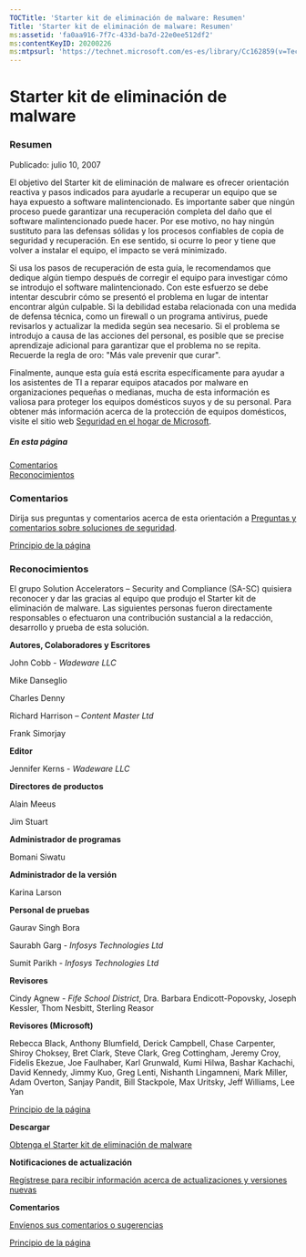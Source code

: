 ```yaml
---
TOCTitle: 'Starter kit de eliminación de malware: Resumen'
Title: 'Starter kit de eliminación de malware: Resumen'
ms:assetid: 'fa0aa916-7f7c-433d-ba7d-22e0ee512df2'
ms:contentKeyID: 20200226
ms:mtpsurl: 'https://technet.microsoft.com/es-es/library/Cc162859(v=TechNet.10)'
---
```


Starter kit de eliminación de malware
=====================================

### Resumen

Publicado: julio 10, 2007

El objetivo del Starter kit de eliminación de malware es ofrecer orientación reactiva y pasos indicados para ayudarle a recuperar un equipo que se haya expuesto a software malintencionado. Es importante saber que ningún proceso puede garantizar una recuperación completa del daño que el software malintencionado puede hacer. Por ese motivo, no hay ningún sustituto para las defensas sólidas y los procesos confiables de copia de seguridad y recuperación. En ese sentido, si ocurre lo peor y tiene que volver a instalar el equipo, el impacto se verá minimizado.

Si usa los pasos de recuperación de esta guía, le recomendamos que dedique algún tiempo después de corregir el equipo para investigar cómo se introdujo el software malintencionado. Con este esfuerzo se debe intentar descubrir cómo se presentó el problema en lugar de intentar encontrar algún culpable. Si la debilidad estaba relacionada con una medida de defensa técnica, como un firewall o un programa antivirus, puede revisarlos y actualizar la medida según sea necesario. Si el problema se introdujo a causa de las acciones del personal, es posible que se precise aprendizaje adicional para garantizar que el problema no se repita. Recuerde la regla de oro: "Más vale prevenir que curar".

Finalmente, aunque esta guía está escrita específicamente para ayudar a los asistentes de TI a reparar equipos atacados por malware en organizaciones pequeñas o medianas, mucha de esta información es valiosa para proteger los equipos domésticos suyos y de su personal. Para obtener más información acerca de la protección de equipos domésticos, visite el sitio web [Seguridad en el hogar de Microsoft](http://go.microsoft.com/fwlink/?linkid=42641).

##### En esta página

[](#ecae)[Comentarios](#ecae)  
[](#ebae)[Reconocimientos](#ebae)

### Comentarios

Dirija sus preguntas y comentarios acerca de esta orientación a [Preguntas y comentarios sobre soluciones de seguridad](mailto:secwish@microsoft.com?subject=malware%20removal%20starter%20kit).

[](#mainsection)[Principio de la página](#mainsection)

### Reconocimientos

El grupo Solution Accelerators – Security and Compliance (SA-SC) quisiera reconocer y dar las gracias al equipo que produjo el Starter kit de eliminación de malware. Las siguientes personas fueron directamente responsables o efectuaron una contribución sustancial a la redacción, desarrollo y prueba de esta solución.

**Autores, Colaboradores y Escritores**

John Cobb - *Wadeware LLC*

Mike Danseglio

Charles Denny

Richard Harrison – *Content Master Ltd*

Frank Simorjay

**Editor**

Jennifer Kerns - *Wadeware LLC*

**Directores de productos**

Alain Meeus

Jim Stuart

**Administrador de programas**

Bomani Siwatu

**Administrador de la versión**

Karina Larson

**Personal de pruebas**

Gaurav Singh Bora

Saurabh Garg - *Infosys Technologies Ltd*

Sumit Parikh - *Infosys Technologies Ltd*

**Revisores**

Cindy Agnew - *Fife School District*, Dra. Barbara Endicott-Popovsky, Joseph Kessler, Thom Nesbitt, Sterling Reasor

**Revisores (Microsoft)**

Rebecca Black, Anthony Blumfield, Derick Campbell, Chase Carpenter, Shiroy Choksey, Bret Clark, Steve Clark, Greg Cottingham, Jeremy Croy, Fidelis Ekezue, Joe Faulhaber, Karl Grunwald, Kumi Hilwa, Bashar Kachachi, David Kennedy, Jimmy Kuo, Greg Lenti, Nishanth Lingamneni, Mark Miller, Adam Overton, Sanjay Pandit, Bill Stackpole, Max Uritsky, Jeff Williams, Lee Yan

[](#mainsection)[Principio de la página](#mainsection)

**Descargar**

[Obtenga el Starter kit de eliminación de malware](http://go.microsoft.com/fwlink/?linkid=93108)

**Notificaciones de actualización**

[Regístrese para recibir información acerca de actualizaciones y versiones nuevas](http://go.microsoft.com/fwlink/?linkid=54982)

**Comentarios**

[Envíenos sus comentarios o sugerencias](https://technet.microsoft.com/es-es/mailto:secwish?subject=malware%20removal%20starter%20kit)

[](#mainsection)[Principio de la página](#mainsection)
